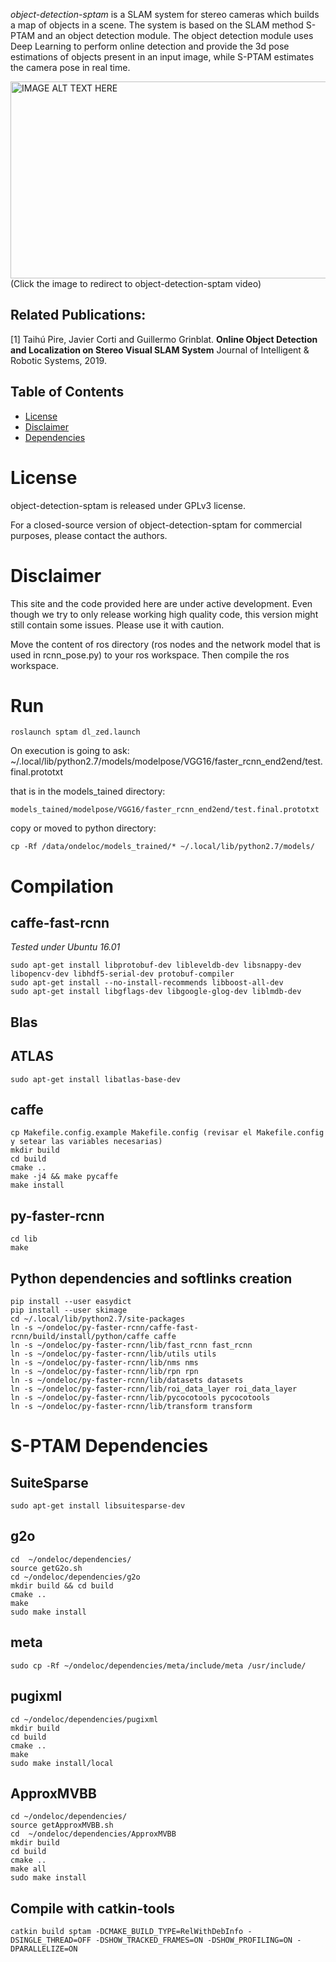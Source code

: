 *object-detection-sptam* is a SLAM system for stereo cameras which builds a map of objects in a scene. The system is based on the SLAM method S-PTAM and an object detection module. The object detection module uses Deep Learning to perform online detection and provide the 3d pose estimations of objects present in an input image, while S-PTAM estimates the camera pose in real time.

<a href="http://www.youtube.com/watch?feature=player_embedded&v=SgUq-DN0By0
" target="_blank"><img src="http://img.youtube.com/vi/SgUq-DN0By0/0.jpg" 
alt="IMAGE ALT TEXT HERE" width="560" height="315" border="0" /></a>  
(Click the image to redirect to object-detection-sptam video)

## Related Publications:
[1]  Taihú Pire, Javier Corti and Guillermo Grinblat.
**Online Object Detection and Localization on Stereo Visual SLAM System**
Journal of Intelligent & Robotic Systems, 2019.

## Table of Contents
- [License](#license)
- [Disclaimer](#disclaimer)
- [Dependencies](#dependencies)

# License

object-detection-sptam is released under GPLv3 license.

For a closed-source version of object-detection-sptam for commercial purposes, please contact the authors.

# Disclaimer
This site and the code provided here are under active development. Even though we try to only release working high quality code, this version might still contain some issues. Please use it with caution.

Move the content of ros directory (ros nodes and the network model that is used in rcnn_pose.py) to your ros workspace. Then compile the ros workspace.

# Run

    roslaunch sptam dl_zed.launch

On execution is going to ask:
    ~/.local/lib/python2.7/models/modelpose/VGG16/faster_rcnn_end2end/test.final.prototxt

that is in the models_tained directory:

    models_tained/modelpose/VGG16/faster_rcnn_end2end/test.final.prototxt
    
copy or moved to python directory: 

    cp -Rf /data/ondeloc/models_trained/* ~/.local/lib/python2.7/models/


# Compilation

## caffe-fast-rcnn

*Tested under Ubuntu 16.01*

    sudo apt-get install libprotobuf-dev libleveldb-dev libsnappy-dev libopencv-dev libhdf5-serial-dev protobuf-compiler
    sudo apt-get install --no-install-recommends libboost-all-dev
    sudo apt-get install libgflags-dev libgoogle-glog-dev liblmdb-dev
    
## Blas
 
## ATLAS
 
    sudo apt-get install libatlas-base-dev
 
## caffe
 
    cp Makefile.config.example Makefile.config (revisar el Makefile.config y setear las variables necesarias) 
    mkdir build
    cd build
    cmake ..
    make -j4 && make pycaffe
    make install
    
## py-faster-rcnn
 
    cd lib
    make
 

## Python dependencies and softlinks creation

    pip install --user easydict
    pip install --user skimage
    cd ~/.local/lib/python2.7/site-packages
    ln -s ~/ondeloc/py-faster-rcnn/caffe-fast-rcnn/build/install/python/caffe caffe
    ln -s ~/ondeloc/py-faster-rcnn/lib/fast_rcnn fast_rcnn
    ln -s ~/ondeloc/py-faster-rcnn/lib/utils utils
    ln -s ~/ondeloc/py-faster-rcnn/lib/nms nms
    ln -s ~/ondeloc/py-faster-rcnn/lib/rpn rpn
    ln -s ~/ondeloc/py-faster-rcnn/lib/datasets datasets
    ln -s ~/ondeloc/py-faster-rcnn/lib/roi_data_layer roi_data_layer
    ln -s ~/ondeloc/py-faster-rcnn/lib/pycocotools pycocotools
    ln -s ~/ondeloc/py-faster-rcnn/lib/transform transform

# S-PTAM Dependencies

## SuiteSparse
    
    sudo apt-get install libsuitesparse-dev

## g2o 
    
    cd  ~/ondeloc/dependencies/
    source getG2o.sh
    cd ~/ondeloc/dependencies/g2o
    mkdir build && cd build
    cmake ..
    make 
    sudo make install
    
## meta
    
    sudo cp -Rf ~/ondeloc/dependencies/meta/include/meta /usr/include/

## pugixml
    
    cd ~/ondeloc/dependencies/pugixml
    mkdir build
    cd build
    cmake ..
    make
    sudo make install/local
    
## ApproxMVBB
 
    cd ~/ondeloc/dependencies/
    source getApproxMVBB.sh 
    cd  ~/ondeloc/dependencies/ApproxMVBB
    mkdir build
    cd build 
    cmake ..
    make all
    sudo make install

## Compile with catkin-tools
    catkin build sptam -DCMAKE_BUILD_TYPE=RelWithDebInfo -DSINGLE_THREAD=OFF -DSHOW_TRACKED_FRAMES=ON -DSHOW_PROFILING=ON -DPARALLELIZE=ON
